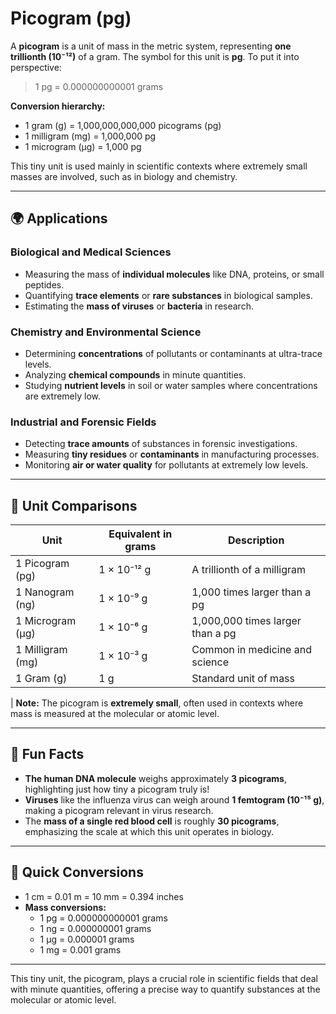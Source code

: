 # Picogram (pg)

A **picogram** is a unit of mass in the metric system, representing **one trillionth (10⁻¹²)** of a gram. The symbol for this unit is **pg**. To put it into perspective:

> 1 pg = 0.000000000001 grams

**Conversion hierarchy:**

- 1 gram (g) = 1,000,000,000,000 picograms (pg)
- 1 milligram (mg) = 1,000,000 pg
- 1 microgram (μg) = 1,000 pg

This tiny unit is used mainly in scientific contexts where extremely small masses are involved, such as in biology and chemistry.

---

## 🌍 Applications

### Biological and Medical Sciences
- Measuring the mass of **individual molecules** like DNA, proteins, or small peptides.
- Quantifying **trace elements** or **rare substances** in biological samples.
- Estimating the **mass of viruses** or **bacteria** in research.

### Chemistry and Environmental Science
- Determining **concentrations** of pollutants or contaminants at ultra-trace levels.
- Analyzing **chemical compounds** in minute quantities.
- Studying **nutrient levels** in soil or water samples where concentrations are extremely low.

### Industrial and Forensic Fields
- Detecting **trace amounts** of substances in forensic investigations.
- Measuring **tiny residues** or **contaminants** in manufacturing processes.
- Monitoring **air or water quality** for pollutants at extremely low levels.

---

## 📏 Unit Comparisons

| Unit             | Equivalent in grams | Description                          |
|------------------|-----------------------|--------------------------------------|
| 1 Picogram (pg)| 1 × 10⁻¹² g          | A trillionth of a milligram        |
| 1 Nanogram (ng)| 1 × 10⁻⁹ g            | 1,000 times larger than a pg     |
| 1 Microgram (μg)| 1 × 10⁻⁶ g            | 1,000,000 times larger than a pg |
| 1 Milligram (mg)| 1 × 10⁻³ g            | Common in medicine and science   |
| 1 Gram (g)      | 1 g                   | Standard unit of mass            |

| **Note:** The picogram is **extremely small**, often used in contexts where mass is measured at the molecular or atomic level.

---

## 🌟 Fun Facts

- **The human DNA molecule** weighs approximately **3 picograms**, highlighting just how tiny a picogram truly is!
- **Viruses** like the influenza virus can weigh around **1 femtogram (10⁻¹⁵ g)**, making a picogram relevant in virus research.
- The **mass of a single red blood cell** is roughly **30 picograms**, emphasizing the scale at which this unit operates in biology.

---

## 🔄 Quick Conversions

- 1 cm = 0.01 m = 10 mm = 0.394 inches
- **Mass conversions:**
  - 1 pg = 0.000000000001 grams
  - 1 ng = 0.000000001 grams
  - 1 μg = 0.000001 grams
  - 1 mg = 0.001 grams

---

This tiny unit, the picogram, plays a crucial role in scientific fields that deal with minute quantities, offering a precise way to quantify substances at the molecular or atomic level.